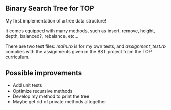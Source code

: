 ## Binary Search Tree for TOP

My first implementation of a tree data structure!

It comes equipped with many methods, such as
insert, remove, height, depth, balanced?, rebalance, etc...

There are two test files: *main.rb* is for my own tests,
and *assignment_test.rb* complies with the assignments
given in the BST project from the TOP curriculum.

## Possible improvements

- Add unit tests
- Optimize recursive methods
- Develop my method to print the tree
- Maybe get rid of private methods altogether
